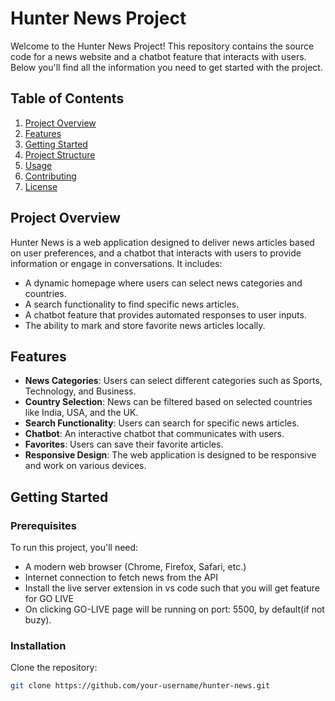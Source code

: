 # Hunter News Project

Welcome to the Hunter News Project! This repository contains the source code for a news website and a chatbot feature that interacts with users. Below you'll find all the information you need to get started with the project.

## Table of Contents

1. [Project Overview](#project-overview)
2. [Features](#features)
3. [Getting Started](#getting-started)
4. [Project Structure](#project-structure)
5. [Usage](#usage)
6. [Contributing](#contributing)
7. [License](#license)

## Project Overview

Hunter News is a web application designed to deliver news articles based on user preferences, and a chatbot that interacts with users to provide information or engage in conversations. It includes:

- A dynamic homepage where users can select news categories and countries.
- A search functionality to find specific news articles.
- A chatbot feature that provides automated responses to user inputs.
- The ability to mark and store favorite news articles locally.

## Features

- **News Categories**: Users can select different categories such as Sports, Technology, and Business.
- **Country Selection**: News can be filtered based on selected countries like India, USA, and the UK.
- **Search Functionality**: Users can search for specific news articles.
- **Chatbot**: An interactive chatbot that communicates with users.
- **Favorites**: Users can save their favorite articles.
- **Responsive Design**: The web application is designed to be responsive and work on various devices.

## Getting Started

### Prerequisites

To run this project, you'll need:

- A modern web browser (Chrome, Firefox, Safari, etc.)
- Internet connection to fetch news from the API
- Install the live server extension in vs code such that you will get feature for GO LIVE
- On clicking GO-LIVE page will be running on port: 5500, by default(if not buzy).

### Installation

Clone the repository:

```sh
git clone https://github.com/your-username/hunter-news.git
